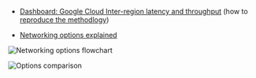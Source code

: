 - [​Dashboard: Google Cloud Inter-region latency and throughput](https://datastudio.google.com/c/u/0/reporting/fc733b10-9744-4a72-a502-92290f608571/page/70YCB) (how to [reproduce the methodlogy](https://github.com/GoogleCloudPlatform/PerfKitBenchmarker/tree/master/tutorials/inter_region_reports))

- [Networking options explained](https://cloud.google.com/blog/products/networking/google-cloud-network-connectivity-options-explained)

![Networking options flowchart](https://storage.googleapis.com/gweb-cloudblog-publish/images/1_Deciding_how_to_connect_to_Google_Cloud.max-1000x1000.jpg)

![Options comparison](https://storage.googleapis.com/gweb-cloudblog-publish/images/connection_chart-01.max-2800x2800.jpg)

